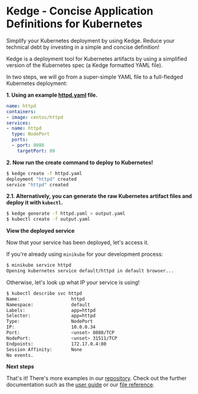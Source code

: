 # Kedge - Concise Application Definitions for Kubernetes

Simplify your Kubernetes deployment by using Kedge. Reduce your technical debt by investing in a simple and concise definition!

Kedge is a deployment tool for Kubernetes artifacts by using a simplified version of the Kubernetes spec (a Kedge formatted YAML file).

In two steps, we will go from a super-simple YAML file to a full-fledged Kubernetes deployment:

__1. Using an example [httpd.yaml](https://raw.githubusercontent.com/kedgeproject/kedge/master/examples/simplest/httpd.yaml) file.__

```yaml
name: httpd
containers:
- image: centos/httpd
services:
- name: httpd
  type: NodePort
  ports:
  - port: 8080
    targetPort: 80
```

__2. Now run the create command to deploy to Kubernetes!__

```sh
$ kedge create -f httpd.yaml
deployment "httpd" created
service "httpd" created
```

__2.1. Alternatively, you can generate the raw Kubernetes artifact files and deploy it with `kubectl`.__

```sh
$ kedge generate -f httpd.yaml > output.yaml
$ kubectl create -f output.yaml
```

__View the deployed service__

Now that your service has been deployed, let's access it.

If you're already using `minikube` for your development process:

```sh
$ minikube service httpd
Opening kubernetes service default/httpd in default browser...
```

Otherwise, let's look up what IP your service is using!

```sh
$ kubectl describe svc httpd
Name:                   httpd
Namespace:              default
Labels:                 app=httpd
Selector:               app=httpd
Type:                   NodePort
IP:                     10.0.0.34
Port:                   <unset> 8080/TCP
NodePort:               <unset> 31511/TCP
Endpoints:              172.17.0.4:80
Session Affinity:       None
No events.
```

__Next steps__

That's it! There's more examples in our [repository](https://github.com/kedgeproject/kedge/tree/master/examples). Check out the further documentation such as the [user guide](/docs/user_guide.md) or our [file reference](/docs/file-reference.md).
